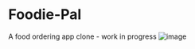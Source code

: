 # Foodie-Pal
A food ordering app clone - work in progress
![image](https://github.com/iharshit-tyagi/Foodie-Pal/assets/107938853/57e840c2-449f-4249-bcc8-e6816ecfdd2b)
